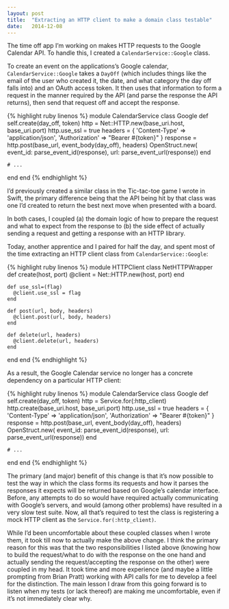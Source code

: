 ```yaml
---
layout: post
title:  "Extracting an HTTP client to make a domain class testable"
date:   2014-12-08
---
```


The time off app I’m working on makes HTTP requests to the Google Calendar API. To handle this, I created a `CalendarService::Google` class.

To create an event on the applications’s Google calendar, `CalendarService::Google` takes a `DayOff` (which includes things like the email of the user who created it, the date, and what category the day off falls into) and an OAuth access token. It then uses that information to form a request in the manner required by the API (and parse the response the API returns), then send that request off and accept the response.

{% highlight ruby linenos %}
module CalendarService
  class Google
    def self.create(day_off, token)
      http = Net::HTTP.new(base_uri.host, base_uri.port)
      http.use_ssl = true
      headers = { 'Content-Type' => 'application/json', 'Authorization' => "Bearer #{token}" }
      response = http.post(base_url, event_body(day_off), headers)
      OpenStruct.new(
        event_id: parse_event_id(response),
        url: parse_event_url(response))
    end

    # ...
  end
end
{% endhighlight %}

I’d previously created a similar class in the Tic-tac-toe game I wrote in Swift, the primary difference being that the API being hit by that class was one I’d created to return the best next move when presented with a board.

In both cases, I coupled (a) the domain logic of how to prepare the request and what to expect from the response to (b) the side effect of actually sending a request and getting a response with an HTTP library.

Today, another apprentice and I paired for half the day, and spent most of the time extracting an HTTP client class from `CalendarService::Google`:

{% highlight ruby linenos %}
module HTTPClient
  class NetHTTPWrapper
    def create(host, port)
      @client = Net::HTTP.new(host, port)
    end

    def use_ssl=(flag)
      @client.use_ssl = flag
    end

    def post(url, body, headers)
      @client.post(url, body, headers)
    end

    def delete(url, headers)
      @client.delete(url, headers)
    end
  end
end
{% endhighlight %}

As a result, the Google Calendar service no longer has a concrete dependency on a particular HTTP client:

{% highlight ruby linenos %}
module CalendarService
  class Google
    def self.create(day_off, token)
      http = Service.for(:http_client)
      http.create(base_uri.host, base_uri.port)
      http.use_ssl = true
      headers = { 'Content-Type' => 'application/json', 'Authorization' => "Bearer #{token}" }
      response = http.post(base_url, event_body(day_off), headers)
      OpenStruct.new(
        event_id: parse_event_id(response),
        url: parse_event_url(response))
    end

    # ...
  end
end
{% endhighlight %}

The primary (and major) benefit of this change is that it’s now possible to test the way in which the class forms its requests and how it parses the responses it expects will be returned based on Google’s calendar interface. Before, any attempts to do so would have required actually communicating with Google’s servers, and would (among other problems) have resulted in a very slow test suite. Now, all that’s required to test the class is registering a mock HTTP client as the `Service.for(:http_client)`.

While I’d been uncomfortable about these coupled classes when I wrote them, it took till now to actually make the above change. I think the primary reason for this was that the two responsibilities I listed above (knowing how to build the request/what to do with the response on the one hand and actually sending the request/accepting the response on the other) were coupled in my head. It took time and more experience (and maybe a little prompting from Brian Pratt) working with API calls for me to develop a feel for the distinction. The main lesson I draw from this going forward is to listen when my tests (or lack thereof) are making me uncomfortable, even if it’s not immediately clear why.